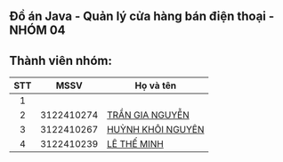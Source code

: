 ## Đồ án Java - Quản lý cửa hàng bán điện thoại - NHÓM 04

## Thành viên nhóm:

| STT |    MSSV    | Họ và tên                                                            |
| :-: | :--------: | -------------------------------------------------------------------- |
|  1  |            | []()                                                                 |
|  2  | 3122410274 | [TRẦN GIA NGUYỄN ](https://www.facebook.com/Remilia1704/)            |
|  3  | 3122410267 | [HUỲNH KHÔI NGUYÊN ](https://www.facebook.com/nguyen.huynhkhoi.6921) |
|  4  | 3122410239 | [LÊ THẾ MINH ](https://www.facebook.com/minh.lethe.186590)           |
